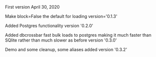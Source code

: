 First version April 30, 2020

Make block=False the default for loading
version='0.1.3'

Added Postgres functionality
version '0.2.0'

Added dbcrossbar fast bulk loads to postgres making it much 
faster than SQlite rather than much slower as before
version '0.3.0'

Demo and some cleanup, some aliases added
version '0.3.2'
